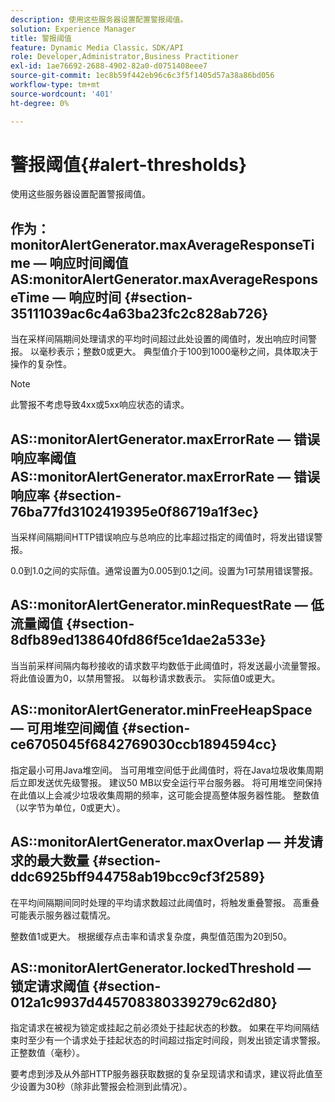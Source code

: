 ```yaml
---
description: 使用这些服务器设置配置警报阈值。
solution: Experience Manager
title: 警报阈值
feature: Dynamic Media Classic，SDK/API
role: Developer,Administrator,Business Practitioner
exl-id: 1ae76692-2688-4902-82a0-d0751408eee7
source-git-commit: 1ec8b59f442eb96c6c3f5f1405d57a38a86bd056
workflow-type: tm+mt
source-wordcount: '401'
ht-degree: 0%

---
```


# 警报阈值{#alert-thresholds}

使用这些服务器设置配置警报阈值。

## 作为：monitorAlertGenerator.maxAverageResponseTime — 响应时间阈值AS:monitorAlertGenerator.maxAverageResponseTime — 响应时间 {#section-35111039ac6c4a63ba23fc2c828ab726}

当在采样间隔期间处理请求的平均时间超过此处设置的阈值时，发出响应时间警报。 以毫秒表示；整数0或更大。 典型值介于100到1000毫秒之间，具体取决于操作的复杂性。

>[!NOTE]
>
>此警报不考虑导致4xx或5xx响应状态的请求。

## AS::monitorAlertGenerator.maxErrorRate — 错误响应率阈值AS::monitorAlertGenerator.maxErrorRate — 错误响应率 {#section-76ba77fd3102419395e0f86719a1f3ec}

当采样间隔期间HTTP错误响应与总响应的比率超过指定的阈值时，将发出错误警报。

0.0到1.0之间的实际值。通常设置为0.005到0.1之间。设置为1可禁用错误警报。

## AS::monitorAlertGenerator.minRequestRate — 低流量阈值 {#section-8dfb89ed138640fd86f5ce1dae2a533e}

当当前采样间隔内每秒接收的请求数平均数低于此阈值时，将发送最小流量警报。 将此值设置为0，以禁用警报。 以每秒请求数表示。 实际值0或更大。

## AS::monitorAlertGenerator.minFreeHeapSpace — 可用堆空间阈值 {#section-ce6705045f6842769030ccb1894594cc}

指定最小可用Java堆空间。 当可用堆空间低于此阈值时，将在Java垃圾收集周期后立即发送优先级警报。 建议50 MB以安全运行平台服务器。 将可用堆空间保持在此值以上会减少垃圾收集周期的频率，这可能会提高整体服务器性能。 整数值（以字节为单位，0或更大）。

## AS::monitorAlertGenerator.maxOverlap — 并发请求的最大数量 {#section-ddc6925bff944758ab19bcc9cf3f2589}

在平均间隔期间同时处理的平均请求数超过此阈值时，将触发重叠警报。 高重叠可能表示服务器过载情况。

整数值1或更大。 根据缓存点击率和请求复杂度，典型值范围为20到50。

## AS::monitorAlertGenerator.lockedThreshold — 锁定请求阈值 {#section-012a1c9937d445708380339279c62d80}

指定请求在被视为锁定或挂起之前必须处于挂起状态的秒数。 如果在平均间隔结束时至少有一个请求处于挂起状态的时间超过指定时间段，则发出锁定请求警报。 正整数值（毫秒）。

要考虑到涉及从外部HTTP服务器获取数据的复杂呈现请求和请求，建议将此值至少设置为30秒（除非此警报会检测到此情况）。

